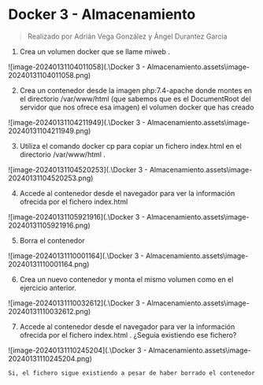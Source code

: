 # Docker 3 - Almacenamiento

> Realizado por Adrián Vega González y Ángel Durantez Garcia

1. Crea un volumen docker que se llame miweb .

![image-20240131104011058](.\Docker 3 - Almacenamiento.assets\image-20240131104011058.png)

2. Crea un contenedor desde la imagen php:7.4-apache donde montes en el directorio /var/www/html (que sabemos que es el DocumentRoot del servidor que nos ofrece esa imagen) el volumen docker que has creado

![image-20240131104211949](.\Docker 3 - Almacenamiento.assets\image-20240131104211949.png)

3. Utiliza el comando docker cp para copiar un fichero index.html en el directorio /var/www/html .

![image-20240131104520253](.\Docker 3 - Almacenamiento.assets\image-20240131104520253.png)

4. Accede al contenedor desde el navegador para ver la información ofrecida por el fichero index.html 

![image-20240131105921916](.\Docker 3 - Almacenamiento.assets\image-20240131105921916.png)

5. Borra el contenedor

![image-20240131110001164](.\Docker 3 - Almacenamiento.assets\image-20240131110001164.png)

6. Crea un nuevo contenedor y monta el mismo volumen como en el ejercicio anterior.

![image-20240131110032612](.\Docker 3 - Almacenamiento.assets\image-20240131110032612.png)

7. Accede al contenedor desde el navegador para ver la información ofrecida por el fichero index.html . ¿Seguía existiendo ese fichero?

![image-20240131110245204](.\Docker 3 - Almacenamiento.assets\image-20240131110245204.png)

`Si, el fichero sigue existiendo a pesar de haber borrado el contenedor`